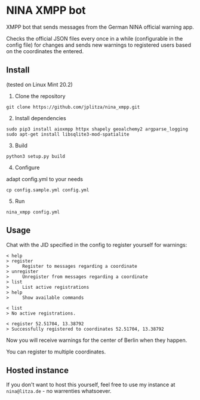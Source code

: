 # NINA XMPP bot

XMPP bot that sends messages from the German NINA official warning app.

Checks the official JSON files every once in a while (configurable in the config
file) for changes and sends new warnings to registered users based on the
coordinates the entered.

## Install

(tested on Linux Mint 20.2)

1. Clone the repository

`git clone https://github.com/jplitza/nina_xmpp.git`

2. Install dependencies

`sudo pip3 install aioxmpp httpx shapely geoalchemy2 argparse_logging
sudo apt-get install libsqlite3-mod-spatialite
`

3. Build

`python3 setup.py build`

4. Configure

adapt config.yml to your needs

`cp config.sample.yml config.yml`

5. Run

`nina_xmpp config.yml`

## Usage

Chat with the JID specified in the config to register yourself for warnings:

```
< help
> register
>     Register to messages regarding a coordinate
> unregister
>     Unregister from messages regarding a coordinate
> list
>     List active registrations
> help
>     Show available commands

< list
> No active registrations.

< register 52.51704, 13.38792
> Successfully registered to coordinates 52.51704, 13.38792
```

Now you will receive warnings for the center of Berlin when they happen.

You can register to multiple coordinates.

## Hosted instance

If you don't want to host this yourself, feel free to use my instance at
`nina@litza.de` - no warrenties whatsoever.
